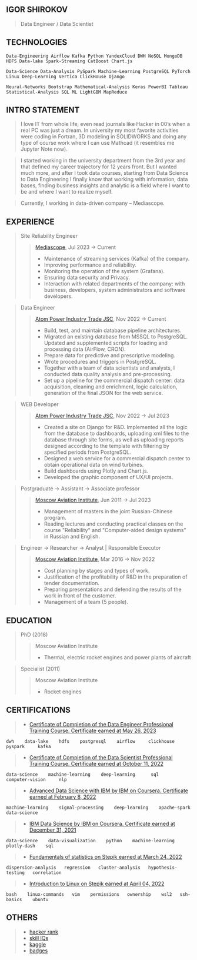 ## IGOR SHIROKOV

> Data Engineer / Data Scientist

## TECHNOLOGIES

    Data-Engineering Airflow Kafka Python YandexCloud DWH NoSQL MongoDB HDFS Data-lake Spark-Streaming CatBoost Chart.js
    
    Data-Science Data-Analysis PySpark Machine-Learning PostgreSQL PyTorch Linux Deep-Learning Vertica ClickHouse Django
    
    Neural-Networks Bootstrap Mathematical-Analysis Keras PowerBI Tableau Statistical-Analysis SQL ML LightGBM MapReduce

## INTRO STATEMENT

> I love IT from whole life, even read journals like Hacker in 00’s when a real PC was just a dream. In university my most favorite activities were coding in Fortran, 3D modeling in SOLIDWORKS and doing any type of course work where I can use Mathcad (it resembles me Jupyter Note now).

> I started working in the university department from the 3rd year and that defined my career trajectory for 12 years front. But I wanted much more, and after I took data courses, starting from Data Science to Data Engineering I finally know that working with information, data bases, finding business insights and analytic is a field where I want to be and where I want to realize myself.

> Currently, I working in data-driven company – Mediascope.

## EXPERIENCE

> Site Reliability Engineer
>> [Mediascope](https://mediascope.net/),
>> Jul 2023 → Current
>> * Maintenance of streaming services (Kafka) of the company.
>> * Improving performance and reliability.
>> * Monitoring the operation of the system (Grafana).
>> * Ensuring data security and Privacy.
>> * Interaction with related departments of the company: with business, developers, system administrators and software developers.

> Data Engineer
>> [Atom Power Industry Trade JSC](https://en.apsbt.ru/),
>> Nov 2022 → Current
>> * Build, test, and maintain database pipeline architectures.
>> * Migrated an existing database from MSSQL to PostgreSQL. Updated and supplemented scripts for loading and processing data (AirFlow, CRON).
>> * Prepare data for predictive and prescriptive modeling.
>> * Wrote procedures and triggers in PostgreSQL.
>> * Together with a team of data scientists and analysts, I conducted data quality analysis and pre-processing.
>> * Set up a pipeline for the commercial dispatch center: data acquisition, cleaning and enrichment, logic calculation, generation of the final JSON for the web service.

> WEB Developer
>> [Atom Power Industry Trade JSC](https://en.apsbt.ru/),
>> Nov 2022 → Jul 2023
>> * Created a site on Django for R&D. Implemented all the logic from the database to dashboards, uploading xml files to the database through site forms, as well as uploading reports designed according to the template with filtering by specified periods from PostgreSQL.
>> * Designed a web service for a commercial dispatch center to obtain operational data on wind turbines.
>> * Build dashboards using Plotly and Chart.js.
>> * Developed the graphic component of UX/UI projects.

> Postgraduate → Assistant → Associate professor
>> [Moscow Aviation Institute](https://en.mai.ru/), 
>> Jun 2011 → Jul 2023
>> * Management of masters in the joint Russian-Chinese program.
>> * Reading lectures and conducting practical classes on the course "Reliability" and "Computer-aided design systems" in Russian and English.

> Engineer → Researcher → Analyst | Responsible Executor
>> [Moscow Aviation Institute](https://en.mai.ru/),
>> Mar 2016 → Nov 2022
>> * Cost planning by stages and types of work.
>> * Justification of the profitability of R&D in the preparation of tender documentation.
>> * Preparing presentations and defending the results of the work in front of the customer.
>> * Management of a team (5 people).

## EDUCATION

> PhD (2018)
>> Moscow Aviation Institute
>> * Thermal, electric rocket engines and power plants of aircraft

> Specialist (2011)
>> Moscow Aviation Institute
>> * Rocket engines

## CERTIFICATIONS

> * [Certificate of Completion of the Data Engineer Professional Training Course. Certificate earned at May 26, 2023](https://1drv.ms/b/s!Ag_zGeXVuGqTkaAy_u2MtwO6WEmAbQ?e=aagXYZ)
    
    dwh    data-lake    hdfs    postgresql    airflow     clickhouse     pyspark     kafka

> * [Certificate of Completion of the Data Scientist Professional Training Course. Certificate earned at October 11, 2022](https://1drv.ms/b/s!Ag_zGeXVuGqTkO96fFz94IcnavG5mg?e=jOvWUn)
    
    data-science    machine-learning    deep-learning      sql     computer-vision     nlp

> * [Advanced Data Science with IBM by IBM on Coursera. Certificate earned at February 8, 2022](https://coursera.org/share/786097aa73e892c6bef06d12b74059db)
    
    machine-learning    signal-processing    deep-learning    apache-spark    data-science
    
> * [IBM Data Science by IBM on Coursera. Certificate earned at December 31, 2021](https://coursera.org/share/37873ff936bce6ddadef2d4f6b36bdcb)
    
    data-science    data-visualization    python    machine-learning    plotly-dash    sql
    
> * [Fundamentals of statistics on Stepik earned at March 24, 2022](https://stepik.org/cert/1447548)
    
    dispersion-analysis   regression   cluster-analysis   hypothesis-testing   correlation

> * [Introduction to Linux on Stepik earned at April 04, 2022](https://stepik.org/cert/1462921)
    
    bash    linux-commands   vim    permissions   ownership    wsl2   ssh-basics    ubuntu

## OTHERS
> * [hacker rank](https://www.hackerrank.com/Igor_Shirokov)
> * [skill IQs](https://app.pluralsight.com/profile/igor-shirokov)
> * [kaggle](https://www.kaggle.com/igorshirokov/competitions?tab=active)
> * [badges](https://www.credly.com/users/igor-shirokov)

